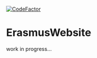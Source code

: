 [![CodeFactor](https://www.codefactor.io/repository/github/majcheradam/erasmus-website/badge)](https://www.codefactor.io/repository/github/majcheradam/erasmus-website)
# ErasmusWebsite

work in progress...
